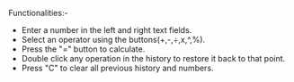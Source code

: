 Functionalities:-

- Enter a number in the left and right text fields.
- Select an operator using the buttons(+,-,÷,x,^,%).
- Press the "=" button to calculate.
- Double click any operation in the history to restore it back to that point.
- Press "C" to clear all previous history and numbers.
